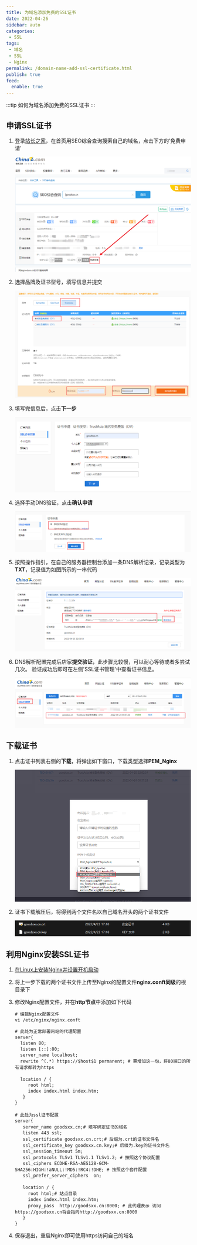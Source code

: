 ```yaml
---
title: 为域名添加免费的SSL证书
date: 2022-04-26
sidebar: auto
categories:
 - SSL
tags: 
 - 域名
 - SSL
 - Nginx
permalink: /domain-name-add-ssl-certificate.html
publish: true
feed:
  enable: true
---
```

:::tip
如何为域名添加免费的SSL证书
:::

<!-- more -->

## 申请SSL证书

1. 登录[站长之家](https://seo.chinaz.com/ "站长之家")，在首页用SEO综合查询搜索自己的域名，点击下方的'免费申请'

   ![img](./image/domain-name-add-ssl-certificate/1650895183446.png "站长之家")
2. 选择品牌及证书型号，填写信息并提交

   ![选择证书](./image/domain-name-add-ssl-certificate/1650895317777.png "选择证书")
3. 填写完信息后，点击**下一步**

   ![站长之家](./image/domain-name-add-ssl-certificate/1650895434040.png "站长之家")
4. 选择手动DNS验证，点击**确认申请**

   ![站长之家](./image/domain-name-add-ssl-certificate/1650895584686.png "站长之家")
5. 按照操作指引，在自己的服务器控制台添加一条DNS解析记录，记录类型为**TXT**，记录值为如图所示的一串代码

   ![站长之家](./image/domain-name-add-ssl-certificate/1650895811146.png "站长之家")
6. DNS解析配置完成后店家**提交验证**，此步骤比较慢，可以耐心等待或者多尝试几次。
   验证成功后即可在左侧'SSL证书管理'中查看证书信息。

   ![站长之家](./image/domain-name-add-ssl-certificate/1650896190657.png "站长之家")

## 下载证书

1. 点击证书列表右侧的**下载**，将弹出如下窗口，下载类型选择**PEM_Nginx**

   ![img](./image/domain-name-add-ssl-certificate/1650896342040.png)
2. 证书下载解压后，将得到两个文件名以自己域名开头的两个证书文件

   ![img](./image/domain-name-add-ssl-certificate/1650896429306.png)

## 利用Nginx安装SSL证书

1. [在Linux上安装Nginx并设置开机启动](/docs/linux/installation-nginx.md)
2. 将上一步下载的两个证书文件上传至Nginx的配置文件**nginx.conft同级**的根目录下
3. 修改Nginx配置文件，并在**http节点**中添加如下代码

   ```shell
   # 编辑Nginx配置文件
   vi /etc/nginx/nginx.conft
   ```
   ```shell
   # 此处为正常部署网站的代理配置
   server{
     listen 80;
     listen [::]:80;
     server_name localhost;
     rewrite ^(.*) https://$host$1 permanent; # 需增加这一句，将80端口的所有请求都转为https

     location / {
        root html;
        index index.html index.htm;
      }
   }

   # 此处为ssl证书配置
   server{
      server_name goodsxx.cn;# 填写绑定证书的域名
      listen 443 ssl;
      ssl_certificate goodsxx.cn.crt;# 后缀为.crt的证书文件名
      ssl_certificate_key goodsxx.cn.key;# 后缀为.key的证书文件名
      ssl_session_timeout 5m;
      ssl_protocols TLSv1 TLSv1.1 TLSv1.2; # 按照这个协议配置
      ssl_ciphers ECDHE-RSA-AES128-GCM-SHA256:HIGH:!aNULL:!MD5:!RC4:!DHE; # 按照这个套件配置
      ssl_prefer_server_ciphers  on;

      location / {
        root html;# 站点目录
        index index.html index.htm;
        proxy_pass  http://goodsxx.cn:8000; # 此代理表示 访问https://goodsxx.cn将会指向http://goodsxx.cn:8000
      }
   }
   ```
4. 保存退出，重启Nginx即可使用https访问自己的域名
